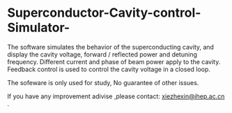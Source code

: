 # Superconductor-Cavity-control-Simulator-

The software simulates the behavior of the superconducting cavity, and display the cavity voltage, forward / reflected power and detuning frequency. 
Different current and phase of beam power apply to the cavity.
Feedback control is used to control the cavity voltage in a closed loop.

The sofeware is only used for study,  No guarantee of other issues. 


If you have any improvement adivise ,please contact: xiezhexin@ihep.ac.cn   .
